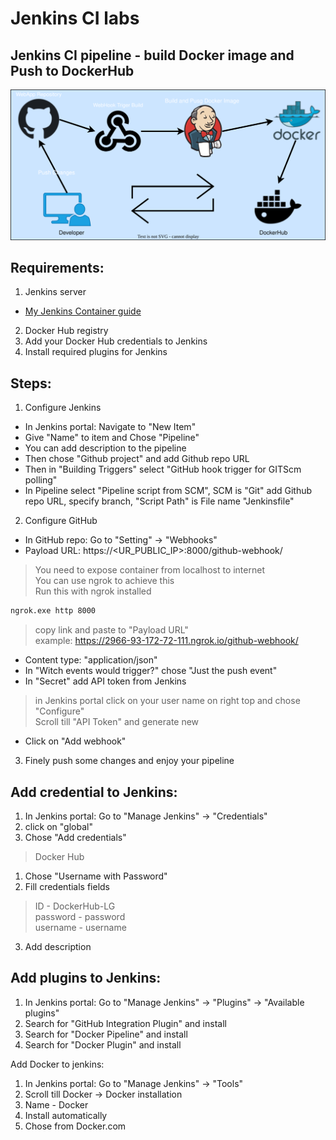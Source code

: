 <h1>Jenkins CI labs</h1>
<h2>Jenkins CI pipeline - build Docker image and Push to DockerHub</h2>
<p align="center">
<img src="https://github.com/Joska99/jenkins-docker/blob/main/diagram.drawio.svg">
</p>

<h2>Requirements:</h2>

1. Jenkins server
- [My Jenkins Container guide](https://github.com/Joska99/joska/tree/main/docker/jenkins)
2. Docker Hub registry
3. Add your Docker Hub credentials to Jenkins
4. Install required plugins for Jenkins

<h2> Steps:</h2>

1. Configure Jenkins

- In Jenkins portal: Navigate to "New Item"
- Give "Name" to item and Chose "Pipeline"
- You can add description to the pipeline
- Then chose "Github project" and add Github repo URL
- Then in "Building Triggers" select "GitHub hook trigger for GITScm polling"
- In Pipeline select "Pipeline script from SCM", SCM is "Git" add Github repo URL, specify branch, "Script Path" is File name "Jenkinsfile"

2. Configure GitHub

- In GitHub repo: Go to "Setting" -> "Webhooks"
- Payload URL: https://<UR_PUBLIC_IP>:8000/github-webhook/

>You need to expose container from localhost to internet </br>
>You can use ngrok to achieve this </br>
>Run this with ngrok installed
```bash
ngrok.exe http 8000
```
>copy link and paste to "Payload URL" </br>
>example: https://2966-93-172-72-111.ngrok.io/github-webhook/ </br>

- Content type: "application/json"
- In "Witch events would trigger?" chose "Just the push event"
- In "Secret" add API token from Jenkins
>in Jenkins portal click on your user name on right top and chose "Configure" </br>
>Scroll till "API Token" and generate new 

- Click on "Add webhook"

3. Finely push some changes and enjoy your pipeline

<h2> Add credential to Jenkins:</h2>

1. In Jenkins portal: Go to "Manage Jenkins" -> "Credentials"
2. click on "global"
3. Chose "Add credentials"
> Docker Hub
1. Chose "Username with Password"
2. Fill credentials fields 
>ID - DockerHub-LG</br>
>password - password</br>
>username - username
3. Add description 

<h2> Add plugins to Jenkins:</h2>

1. In Jenkins portal: Go to "Manage Jenkins" -> "Plugins" -> "Available plugins"
2. Search for "GitHub Integration Plugin" and install
2. Search for "Docker Pipeline" and install
2. Search for "Docker Plugin" and install

</h2> Add Docker to jenkins: </h2>

1. In Jenkins portal: Go to "Manage Jenkins" -> "Tools"
2. Scroll till Docker -> Docker installation
3. Name - Docker
4. Install automatically 
5. Chose from Docker.com





